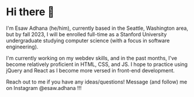 # Hi there 👋

I'm Esaw Adhana (he/him), currently based in the Seattle, Washington area, but by fall 2023, I will be enrolled full-time as a Stanford University undergraduate studying computer science (with a focus in software engineering).

I'm currently working on my webdev skills, and in the past months, I've become relatively proficient in HTML, CSS, and JS. I hope to practice using jQuery and React as I become more versed in front-end development. 

Reach out to me if you have any ideas/questions! Message (and follow) me on Instagram @esaw.adhana !!!
